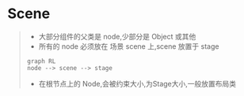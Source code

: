 # Scene

>   *   大部分组件的父类是 node,少部分是 Object 或其他
>   *   所有的 node 必须放在 场景 scene 上,scene 放置于 stage
>
>   ```mermaid
>   graph RL
>   node --> scene --> stage
>   ```
>
>   *   在根节点上的 Node,会被约束大小,为Stage大小,一般放置布局类